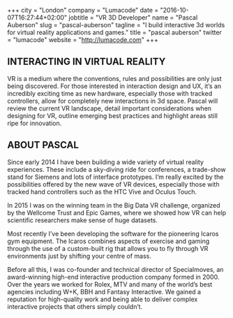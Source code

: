 +++
city = "London"
company = "Lumacode"
date = "2016-10-07T16:27:44+02:00"
jobtitle = "VR 3D Developer"
name = "Pascal Auberson"
slug = "pascal-auberson"
tagline = "I build interactive 3d worlds for virtual reality applications and games."
title = "pascal auberson"
twitter = "lumacode"
website = "http://lumacode.com"
+++

## INTERACTING IN VIRTUAL REALITY
VR is a medium where the conventions, rules and possibilities are only just being discovered. For those interested in interaction design and UX, it’s an incredibly exciting time as new hardware, especially those with tracked controllers, allow for completely new interactions in 3d space. Pascal will review the current VR landscape, detail important considerations when designing for VR, outline emerging best practices and highlight areas still ripe for innovation.

## ABOUT PASCAL
Since early 2014 I have been building a wide variety of virtual reality experiences. These include a sky-diving ride for conferences, a trade-show stand for Siemens and lots of interface prototypes. I’m really excited by the possibilities offered by the new wave of VR devices, especially those with tracked hand controllers such as the HTC Vive and Oculus Touch.

In 2015 I was on the winning team in the Big Data VR challenge, organized by the Wellcome Trust and Epic Games, where we showed how VR can help scientific researchers make sense of huge datasets.

Most recently I’ve been developing the software for the pioneering Icaros gym equipment. The Icaros combines aspects of exercise and gaming through the use of a custom-built rig that allows you to fly through VR environments just by shifting your centre of mass.

Before all this, I was co-founder and technical director of Specialmoves, an award-winning high-end interactive production company formed in 2000. Over the years we worked for Rolex, MTV and many of the world’s best agencies including W+K, BBH and Fantasy Interactive. We gained a reputation for high-quality work and being able to deliver complex interactive projects that others simply couldn’t.

